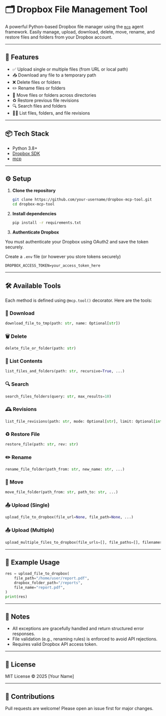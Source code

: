 # 🗂️ Dropbox File Management Tool

A powerful Python-based Dropbox file manager using the [`mcp`](https://pypi.org/project/mcp/) agent framework. Easily manage, upload, download, delete, move, rename, and restore files and folders from your Dropbox account.

---

## 🚀 Features

- ✅ Upload single or multiple files (from URL or local path)
- 📥 Download any file to a temporary path
- ❌ Delete files or folders
- ✏️ Rename files or folders
- 📂 Move files or folders across directories
- ♻️ Restore previous file revisions
- 🔍 Search files and folders
- 🕵️‍♂️ List files, folders, and file revisions

---

## 📦 Tech Stack

- Python 3.8+
- [Dropbox SDK](https://github.com/dropbox/dropbox-sdk-python)
- [mcp](https://pypi.org/project/mcp/)

---

## ⚙️ Setup

1. **Clone the repository**
   ```bash
   git clone https://github.com/your-username/dropbox-mcp-tool.git
   cd dropbox-mcp-tool
   ```

2. **Install dependencies**
   ```bash
   pip install -r requirements.txt
   ```

3. **Authenticate Dropbox**

You must authenticate your Dropbox using OAuth2 and save the token securely.

Create a `.env` file (or however you store tokens securely)

```env
DROPBOX_ACCESS_TOKEN=your_access_token_here
```

---

## 🛠️ Available Tools

Each method is defined using `@mcp.tool()` decorator. Here are the tools:

### 🔽 Download
```python
download_file_to_tmp(path: str, name: Optional[str])
```

### 🗑️ Delete
```python
delete_file_or_folder(path: str)
```

### 📃 List Contents
```python
list_files_and_folders(path: str, recursive=True, ...)
```

### 🔍 Search
```python
search_files_folders(query: str, max_results=10)
```

### 🕰️ Revisions
```python
list_file_revisions(path: str, mode: Optional[str], limit: Optional[int])
```

### ♻️ Restore File
```python
restore_file(path: str, rev: str)
```

### ✏️ Rename
```python
rename_file_folder(path_from: str, new_name: str, ...)
```

### 📁 Move
```python
move_file_folder(path_from: str, path_to: str, ...)
```

### 📤 Upload (Single)
```python
upload_file_to_dropbox(file_url=None, file_path=None, ...)
```

### 📤 Upload (Multiple)
```python
upload_multiple_files_to_dropbox(file_urls=[], file_paths=[], filenames=[], ...)
```

---

## 🧪 Example Usage

```python
res = upload_file_to_dropbox(
    file_path="/home/user/report.pdf",
    dropbox_folder_path="/reports",
    file_name="report.pdf",
)
print(res)
```

---

## 📌 Notes

- All exceptions are gracefully handled and return structured error responses.
- File validation (e.g., renaming rules) is enforced to avoid API rejections.
- Requires valid Dropbox API access token.

---

## 🧾 License

MIT License © 2025 [Your Name]

---

## 🤝 Contributions

Pull requests are welcome! Please open an issue first for major changes.
